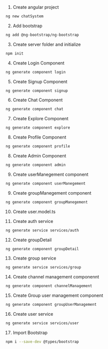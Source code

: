 1. Create angular project

```bash
ng new chatSystem
```

2. Add bootstrap

```bash
ng add @ng-bootstrap/ng-bootstrap
```

3.  Create server folder and initialize

```bash
npm init
```

4. Create Login Component

```bash
ng generate component login
```

5. Create Signup Component

```bash
ng generate component signup
```

6. Create Chat Component

```bash
ng generate component chat
```

7. Create Explore Component

```bash
ng generate component explore
```

8. Create Profile Component

```bash
ng generate component profile
```

8. Create Admin Component

```bash
ng generate component admin
```

9. Create userManegement component

```bash
ng generate component userManegement
```

9. Create groupManegement component

```bash
ng generate component groupManegement
```

10. Create user.model.ts

11. Create auth service

```bash
ng generate service services/auth
```

12. Create groupDetail

```bash
ng generate component groupDetail
```

13. Create group service

```bash
ng generate service services/group
```

14. Create channel management componennt

```bash
ng generate component channelManagement
```

15. Create Group user management component

```bash
ng generate component groupUserManagement
```

16. Create user service

```bash
ng generate service services/user
```

<!-- 17. Import jQuery

```bash
npm i --save-dev @types/jquery
``` -->

17. Import Bootstrap

```bash
npm i --save-dev @types/bootstrap
```
